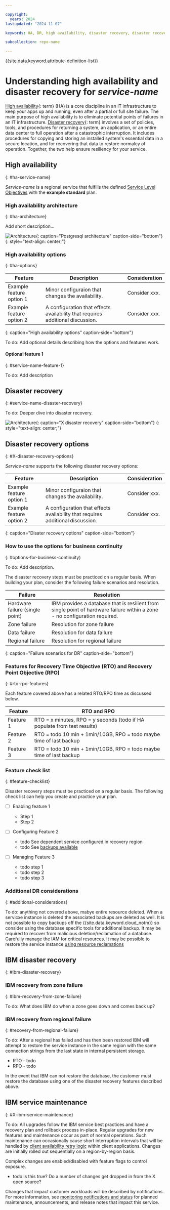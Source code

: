 ```yaml
---

copyright:
  years: 2024
lastupdated: "2024-11-07"

keywords: HA, DR, high availability, disaster recovery, disaster recovery plan, disaster event, recovery time objective, recovery point objective

subcollection: repo-name

---
```


{{site.data.keyword.attribute-definition-list}}



# Understanding high availability and disaster recovery for _service-name_ 





[High availability](#x2284708){: term} (HA) is a core discipline in an IT infrastructure to keep your apps up and running, even after a partial or full site failure. The main purpose of high availability is to eliminate potential points of failures in an IT infrastructure. [Disaster recovery](#x2113280){: term} involves a set of policies, tools, and procedures for returning a system, an application, or an entire data center to full operation after a catastrophic interruption. It includes procedures for copying and storing an installed system's essential data in a secure location, and for recovering that data to restore normalcy of operation. Together, the two help ensure resiliency for your service.

## High availability
{: #ha-service-name}

_Service-name_ is a regional service that fulfills the defined [Service Level Objectives](/docs/resiliency?topic=resiliency-slo) with the **example standard** plan.

### High availability architecture
{: #ha-architecture}



Add short description... 

![Architecture](images/X-base.svg){: caption="Postgresql architecture" caption-side="bottom"}
{: style="text-align: center;"}

### High availability options
{: #ha-options}



| Feature | Description | Consideration |
| -------------- | -------------- | -------------- |
| Example feature option 1 | Minor configuraion that changes the availability. | Consider xxx. |
| Example feature option 2| A configuration that effects availability that requires additional discussion. | Consider xxx. |
{: caption="High availability options" caption-side="bottom"}

To do: Add optional details describing how the options and features work.

#### Optional feature 1 
{: #service-name-feature-1}

To do: Add description

## Disaster recovery
{: #service-name-disaster-recovery}

To do: Deeper dive into disaster recovery.

![Architecture](images/X-restore.svg){: caption="X disaster recovery" caption-side="bottom"}
{: style="text-align: center;"}

## Disaster recovery options
{: #X-disaster-recovery-options}



_Service-name_ supports the following disaster recovery options:


| Feature | Description | Consideration |
| -------------- | -------------- | -------------- |
| Example feature option 1 | Minor configuraion that changes the availability. | Consider xxx. |
| Example feature option 2| A configuration that effects availability that requires additional discussion. | Consider xxx. |
{: caption="Disater recovery options" caption-side="bottom"}

### How to use the options for business continuity
{: #options-for-business-continuity)

To do: Add description.

The disaster recovery steps must be practiced on a regular basis. When building your plan, consider the following failure scenarios and resolution.

| Failure | Resolution |
| -------------- | -------------- |
| Hardware failure (single point) | IBM provides a database that is resilient from single point of hardware failure within a zone - no configuration required. |
| Zone failure | Resolution for zone failure |
| Data failure | Resolution for data failure |
| Regional failure | Resolution for regional failure |
{: caption="Failure scenarios for DR" caption-side="bottom"}

### Features for Recovery Time Objective (RTO) and Recovery Point Objective (RPO)
{: #rto-rpo-features} 

Each feature covered above has a related RTO/RPO time as discussed below.

| Feature | RTO and RPO |
| -------------- | -------------- |
| Feature 1 | RTO = x minutes, RPO = y seconds (todo if HA populate from test results) |
| Feature 2 | RTO = todo 10 min + 1min/10GB, RPO = todo maybe time of last backup |
| Feature 3 | RTO = todo 10 min + 1min/10GB, RPO = todo maybe time of last backup |

### Feature check list
{: #feature-checklist} 

Disaster recovery steps must be practiced on a regular basis. The following check list can help you create and practice your plan.

- [ ] Enabling feature 1
   - Step 1 
   - Step 2 

- [ ] Configuring Feature 2 
   - todo See dependent service configured in recovery region
   - todo See [ backups available](/service/backuphistory)

- [ ] Managing Feature 3 
    - todo step 1 
    - todo step 2 
    - todo step 3 

### Additional DR considerations
{: #additional-considerations} 

To do: anything not covered above, mabye entire resource deleted. When a servicxe instance is deleted the associated backups are deleted as well. It is not possible to copy backups off the {{site.data.keyword.cloud_notm}} so consider using the database specific tools for additional backup. It may be required to recover from malicious deletion/reclamation of a database. Carefully manage the IAM for critical resources. It may be possible to restore the service instance [using resource reclamations](/docs/account?topic=account-resource-reclamation)

## IBM disaster recovery
{: #ibm-disaster-recovery}

### IBM recovery from zone failure 
{: #ibm-recovery-from-zone-failure}


To do: What does IBM do when a zone goes down and comes back up?

### IBM recovery from regional failure
{: #recovery-from-regional-failure}

To do: After a regional has failed and has then been restored IBM will attempt to restore the service instance in the same region with the same connection strings from the last state in internal persistent storage.

- RTO - todo
- RPO - todo

In the event that IBM can not restore the database, the customer must restore the database using one of the disaster recovery features described above.

## IBM service maintenance
{: #X-ibm-service-maintenance}

To do: All upgrades follow the IBM service best practices and have a recovery plan and rollback process in-place. Regular upgrades for new features and maintenance occur as part of normal operations. Such maintenance can occasionally cause short interruption intervals that will be handled by [client availability retry logic](/docs/doesnotexist) within client applications. Changes are initially rolled out sequentially on a region-by-region basis.

Complex changes are enabled/disabled with feature flags to control exposure.
- todo is this true?  Do a number of changes get dropped in from the X open source?

Changes that impact customer workloads will be described by notifications. For more information, see [monitoring notifications and status](/docs/account?topic=account-viewing-cloud-status) for planned maintenance, announcements, and release notes that impact this service.
